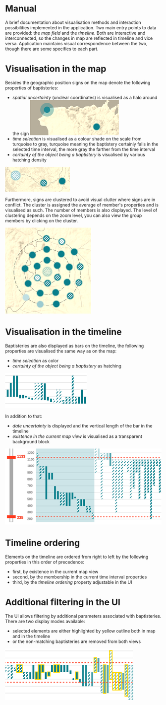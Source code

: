 # Manual

A brief documentation about visualisation methods and interaction possibilities implemented in the application. Two main entry points to data are provided: the *map field* and the *timeline*. Both are interactive and interconnected, so the changes in map are reflected in timeline and vice versa. Application maintains visual correspondence between the two, though there are some specifics to each part. 

# Visualisation in the map

Besides the geographic position signs on the map denote the following properties of baptisteries:  

- *spatial uncertainty* (unclear coordinates) is visualised as a halo around the sign
![](imgs/mao-halo.png)
- *time selection* is visualised as a colour shade on the scale from turquoise to gray, turquoise meaning the baptistery certainly falls in the selected time interval, the more gray the farther from the time interval
- *certainty of the object being a baptistery* is visualised by various hatching density

![](imgs/map-shade.png)

Furthermore, signs are clustered to avoid visual clutter where signs are in conflict. The cluster is assigned the average of member's properties and is visualised as such. The number of members is also displayed. The level of clustering depends on the zoom level, you can also view the group members by clicking on the cluster.

![](imgs/map-ring.png)

# Visualisation in the timeline

Baptisteries are also displayed as bars on the timeline, the following properties are visualised the same way as on the map:

- *time selection* as color
- *certainty of the object being a baptistery* as hatching 

![](imgs/timeline-hatchure.png)

In addition to that:

- *date uncertainty* is displayed and the vertical length of the bar in the timeline
- *existence in the current map view* is visualised as a transparent background block

![](imgs/timeline-block.png)

# Timeline ordering

Elements on the timeline are ordered from right to left by the following properties in this order of precedence:

- first, by existence in the current map view
- second, by the membership in the current time interval properties
- third, by the *timeline ordering* property adjustable in the UI

# Additional filtering in the UI

The UI allows filtering by additional parameters associated with baptisteries. There are two display modes available:

- selected elements are either highlighted by yellow outline both in map and in the timeline 
- or the non-matching baptisteries are removed from both views

![](imgs/line-additional-highlight.png)
